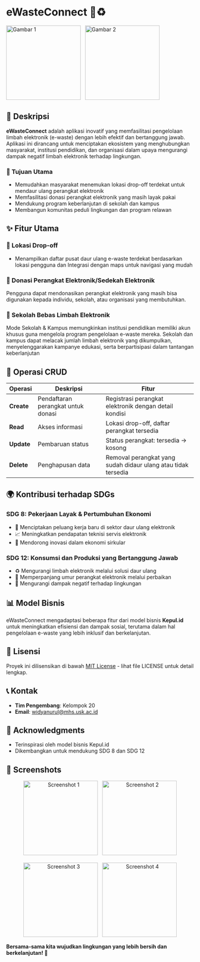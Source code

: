 # eWasteConnect 🔄♻️

<p float="left">
  <img src="https://github.com/user-attachments/assets/facb261e-6bc5-483e-9bda-d735d74c3b09" alt="Gambar 1" width="200"/>
  &nbsp;
  <img src="https://github.com/user-attachments/assets/3d799f17-c319-4417-b399-1014fdd1dd64" alt="Gambar 2" width="200"/>
</p>

## 📱 Deskripsi

**eWasteConnect** adalah aplikasi inovatif yang memfasilitasi pengelolaan limbah elektronik (e-waste) dengan lebih efektif dan bertanggung jawab. Aplikasi ini dirancang untuk menciptakan ekosistem yang menghubungkan masyarakat, institusi pendidikan, dan organisasi dalam upaya mengurangi dampak negatif limbah elektronik terhadap lingkungan.

### 🎯 Tujuan Utama
- Memudahkan masyarakat menemukan lokasi drop-off terdekat untuk mendaur ulang perangkat elektronik
- Memfasilitasi donasi perangkat elektronik yang masih layak pakai
- Mendukung program keberlanjutan di sekolah dan kampus
- Membangun komunitas peduli lingkungan dan program relawan

## ✨ Fitur Utama

### 📍 Lokasi Drop-off
- Menampilkan daftar pusat daur ulang e-waste terdekat berdasarkan
lokasi pengguna dan Integrasi dengan maps untuk navigasi yang mudah

### 💝 Donasi Perangkat Elektronik/Sedekah Elektronik
Pengguna dapat mendonasikan perangkat elektronik yang masih bisa digunakan kepada individu, sekolah, atau organisasi yang membutuhkan.

### 🏫 Sekolah Bebas Limbah Elektronik
Mode Sekolah & Kampus memungkinkan institusi pendidikan memiliki akun khusus guna mengelola program pengelolaan e-waste mereka. Sekolah dan kampus dapat melacak jumlah limbah elektronik yang dikumpulkan, menyelenggarakan kampanye edukasi, serta berpartisipasi dalam tantangan keberlanjutan

## 🔧 Operasi CRUD

| Operasi | Deskripsi | Fitur |
|---------|-----------|-------|
| **Create** | Pendaftaran perangkat untuk donasi | Registrasi perangkat elektronik dengan detail kondisi |
| **Read** | Akses informasi | Lokasi drop-off, daftar perangkat tersedia |
| **Update** | Pembaruan status | Status perangkat: tersedia → kosong |
| **Delete** | Penghapusan data | Removal perangkat yang sudah didaur ulang atau tidak tersedia |

## 🌍 Kontribusi terhadap SDGs

### SDG 8: Pekerjaan Layak & Pertumbuhan Ekonomi
- 💼 Menciptakan peluang kerja baru di sektor daur ulang elektronik
- 📈 Meningkatkan pendapatan teknisi servis elektronik
- 🚀 Mendorong inovasi dalam ekonomi sirkular

### SDG 12: Konsumsi dan Produksi yang Bertanggung Jawab
- ♻️ Mengurangi limbah elektronik melalui solusi daur ulang
- 🔧 Memperpanjang umur perangkat elektronik melalui perbaikan
- 🌱 Mengurangi dampak negatif terhadap lingkungan


## 📊 Model Bisnis

eWasteConnect mengadaptasi beberapa fitur dari model bisnis **Kepul.id** untuk meningkatkan efisiensi dan dampak sosial, terutama dalam hal pengelolaan e-waste yang lebih inklusif dan berkelanjutan.

## 📄 Lisensi

Proyek ini dilisensikan di bawah [MIT License](LICENSE) - lihat file LICENSE untuk detail lengkap.

## 📞 Kontak

- **Tim Pengembang**: Kelompok 20
- **Email**: widyanurul@mhs.usk.ac.id

## 🙏 Acknowledgments

- Terinspirasi oleh model bisnis Kepul.id
- Dikembangkan untuk mendukung SDG 8 dan SDG 12

## 📸 Screenshots
<div align="center">
  <img src="https://github.com/user-attachments/assets/af26ee41-c540-47c7-8dd0-85cca358f274" alt="Screenshot 1" width="200"/>
  &nbsp;
  <img src="https://github.com/user-attachments/assets/f112a28a-85d7-44a5-89ee-481ba98ea100" alt="Screenshot 2" width="200"/>
  <br><br>
  <img src="https://github.com/user-attachments/assets/e9928573-a7fd-4ebd-8a95-b9c546e7d51a" alt="Screenshot 3" width="200"/>
  &nbsp;
  <img src="https://github.com/user-attachments/assets/6e5a1a1c-ce37-4a7c-83ff-04b4f1b27038" alt="Screenshot 4" width="200"/>
</div>


**Bersama-sama kita wujudkan lingkungan yang lebih bersih dan berkelanjutan! 🌱**
